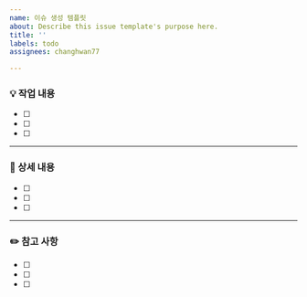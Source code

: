 ```yaml
---
name: 이슈 생성 템플릿
about: Describe this issue template's purpose here.
title: ''
labels: todo
assignees: changhwan77

---
```


### 💡 작업 내용

- [ ]
- [ ]
- [ ]

---

### 📝 상세 내용

- [ ]
- [ ]
- [ ]

---

### ✏️ 참고 사항

- [ ]
- [ ]
- [ ]
